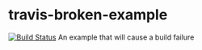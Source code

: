 # travis-broken-example
[![Build Status](https://travis-ci.org/mwiercioch/travis-broken-example.svg?branch=master)](https://travis-ci.org/mwiercioch/travis-broken-example)
An example that will cause a build failure
